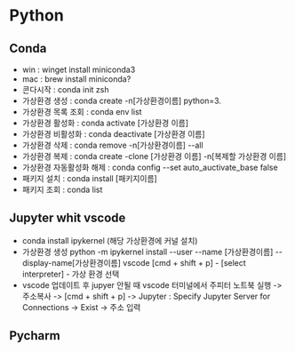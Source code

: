 # Python

## Conda
- win : winget install miniconda3
- mac : brew install miniconda?
- 콘다시작 : conda init zsh
- 가상환경 생성 : conda create -n[가상환경이름] python=3.
- 가상환경 목록 조회 : conda env list
- 가상환경 활성화 : conda activate [가상환경 이름]
- 가상환경 비활성화 : conda deactivate [가상환경 이름]
- 가상환경 삭제 : conda remove -n[가상환경이름] --all
- 가상환경 복제 : conda create -clone [가상환경 이름] -n[복제할 가상환경 이름]
- 가상환경 자동활성화 해제 : conda config --set auto_auctivate_base false
- 패키지 설치 : conda install [패키지이름]
- 패키지 조회 : conda list

## Jupyter whit vscode
- conda install ipykernel (해당 가상환경에 커널 설치)
- 가상환경 생성
  python -m ipykernel install --user --name [가상환경이름] --display-name[가상환경이름]
  vscode [cmd + shift + p] - [select interpreter] - 가상 환경 선택
- vscode 업데이트 후 jupyer 안될 때
  vscode 터미널에서 주피터 노트북 실행 -> 주소복사 -> [cmd + shift + p]
  -> Jupyter : Specify Jupyter Server for Connections 
  -> Exist -> 주소 입력
  
## Pycharm
